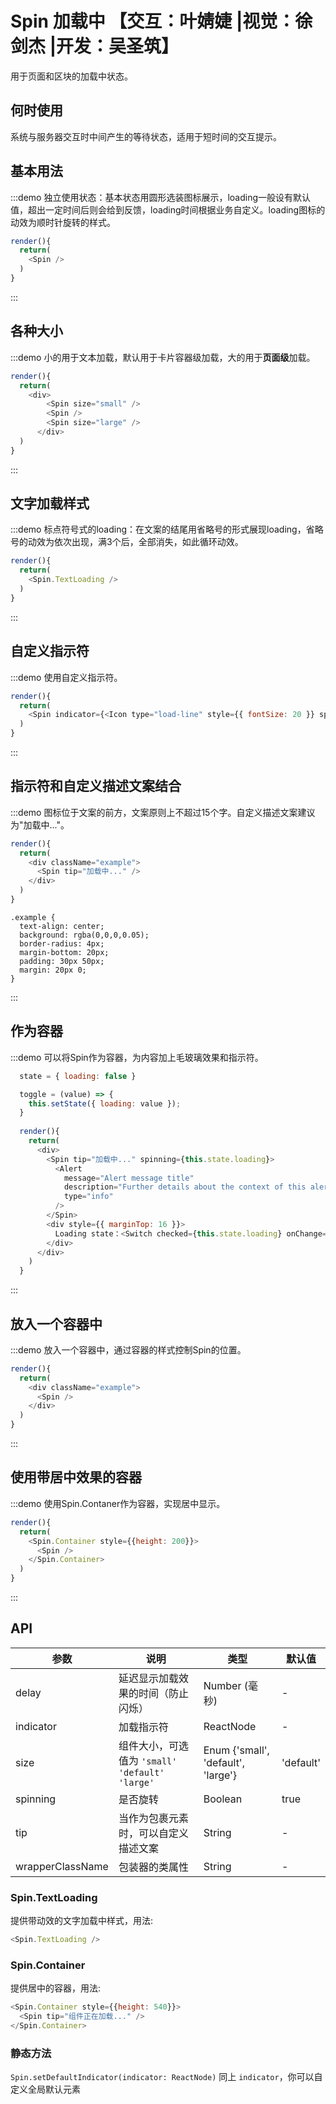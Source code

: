 # Spin 加载中 【交互：叶婧婕 |视觉：徐剑杰 |开发：吴圣筑】

用于页面和区块的加载中状态。

## 何时使用

系统与服务器交互时中间产生的等待状态，适用于短时间的交互提示。

## 基本用法

:::demo 独立使用状态：基本状态用圆形选装图标展示，loading一般设有默认值，超出一定时间后则会给到反馈，loading时间根据业务自定义。loading图标的动效为顺时针旋转的样式。

```js
render(){
  return(
    <Spin />
  )
}
```
:::

## 各种大小

:::demo 小的用于文本加载，默认用于卡片容器级加载，大的用于**页面级**加载。

```js
render(){
  return(
    <div>
        <Spin size="small" />
        <Spin />
        <Spin size="large" />
      </div>
  )
}
```
:::

## 文字加载样式

:::demo 标点符号式的loading：在文案的结尾用省略号的形式展现loading，省略号的动效为依次出现，满3个后，全部消失，如此循环动效。

```js
render(){
  return(
    <Spin.TextLoading />
  )
}
```
:::

## 自定义指示符

:::demo 使用自定义指示符。

```js
render(){
  return(
    <Spin indicator={<Icon type="load-line" style={{ fontSize: 20 }} spinning />} />
  )
}
```
:::

## 指示符和自定义描述文案结合

:::demo 图标位于文案的前方，文案原则上不超过15个字。自定义描述文案建议为"加载中..."。

```js
render(){
  return(
    <div className="example">
      <Spin tip="加载中..." />
    </div>
  )
}
```

```less
.example {
  text-align: center;
  background: rgba(0,0,0,0.05);
  border-radius: 4px;
  margin-bottom: 20px;
  padding: 30px 50px;
  margin: 20px 0;
}
```
:::

## 作为容器

:::demo 可以将Spin作为容器，为内容加上毛玻璃效果和指示符。

```js
  state = { loading: false }

  toggle = (value) => {
    this.setState({ loading: value });
  }
  
  render(){
    return(
      <div>
        <Spin tip="加载中..." spinning={this.state.loading}>
          <Alert
            message="Alert message title"
            description="Further details about the context of this alert."
            type="info"
          />
        </Spin>
        <div style={{ marginTop: 16 }}>
          Loading state：<Switch checked={this.state.loading} onChange={this.toggle} />
        </div>
      </div>
    )
  }
```
:::

## 放入一个容器中

:::demo 放入一个容器中，通过容器的样式控制Spin的位置。

```js
render(){
  return(
    <div className="example">
      <Spin />
    </div>
  )
}
```
:::

## 使用带居中效果的容器

:::demo 使用Spin.Contaner作为容器，实现居中显示。

```js
render(){
  return(
    <Spin.Container style={{height: 200}}>
      <Spin />
    </Spin.Container>
  )
}
```
:::

## API

| 参数 | 说明 | 类型 | 默认值 |
| --- | --- | --- | --- |
| delay | 延迟显示加载效果的时间（防止闪烁） | Number (毫秒) | - |
| indicator | 加载指示符 | ReactNode | - |
| size | 组件大小，可选值为 `'small'` `'default'` `'large'` | Enum {'small', 'default', 'large'} | 'default' |
| spinning | 是否旋转 | Boolean | true |
| tip | 当作为包裹元素时，可以自定义描述文案 | String | - |
| wrapperClassName | 包装器的类属性 | String | - |

### Spin.TextLoading

提供带动效的文字加载中样式，用法:
```js
<Spin.TextLoading />
```

### Spin.Container

提供居中的容器，用法:
```js
<Spin.Container style={{height: 540}}>
  <Spin tip="组件正在加载..." />
</Spin.Container>
```


### 静态方法
`Spin.setDefaultIndicator(indicator: ReactNode)`
同上 `indicator`，你可以自定义全局默认元素
